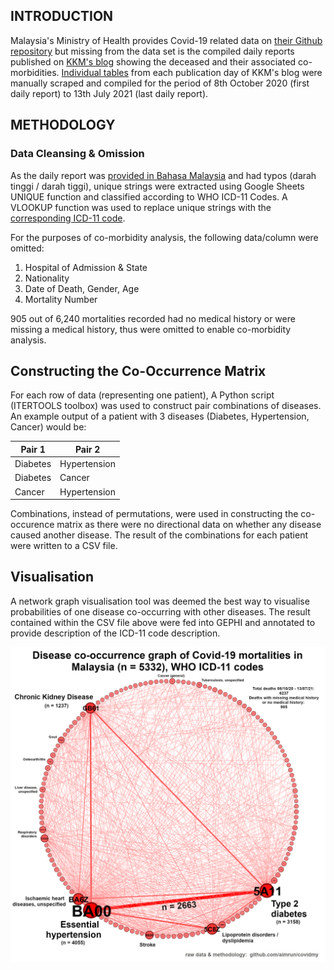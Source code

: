 ## INTRODUCTION
Malaysia's Ministry of Health provides Covid-19 related data on [their Github repository](https://github.com/MoH-Malaysia/covid19-public/) but missing from the data set is the compiled daily reports published on [KKM's blog](https://kpkesihatan.com/) showing the deceased and their associated co-morbidities.  [Individual tables](https://raw.githubusercontent.com/aimrun/covidMY/main/exampletable.jpg) from each publication day of KKM's blog were manually scraped and compiled for the period of 8th October 2020 (first daily report) to 13th July 2021 (last daily report).

## METHODOLOGY
### Data Cleansing & Omission
As the daily report was [provided in Bahasa Malaysia](https://github.com/aimrun/covidMY/blob/main/BM.csv) and had typos (darah tinggi / darah tiggi), unique strings were extracted using Google Sheets UNIQUE function and classified according to WHO ICD-11 Codes.  A VLOOKUP function was used to replace unique strings with the [corresponding ICD-11 code](https://github.com/aimrun/covidMY/blob/main/ICD11.csv).

For the purposes of co-morbidity analysis, the following data/column were omitted:
1.  Hospital of Admission & State
2.  Nationality
3.  Date of Death, Gender, Age
4.  Mortality Number

905 out of 6,240 mortalities recorded had no medical history or were missing a medical history, thus were omitted to enable co-morbidity analysis.

## Constructing the Co-Occurrence Matrix
For each row of data (representing one patient), A Python script (ITERTOOLS toolbox) was used to construct pair combinations of diseases.  An example output of a patient with 3 diseases (Diabetes, Hypertension, Cancer) would be:

| Pair 1    | Pair 2        |
|-----------|---------------|
| Diabetes  | Hypertension  |
| Diabetes  | Cancer        |
| Cancer    | Hypertension  |

Combinations, instead of permutations, were used in constructing the co-occurence matrix as there were no directional data on whether any disease caused another disease.  The result of the combinations for each patient were written to a CSV file.

## Visualisation
A network graph visualisation tool was deemed the best way to visualise probabilities of one disease co-occurring with other diseases.  The result contained within the CSV file above were fed into GEPHI and annotated to provide description of the ICD-11 code description.

![alt text](https://github.com/aimrun/covidMY/blob/main/diseasecooccurrencegraph.png)

